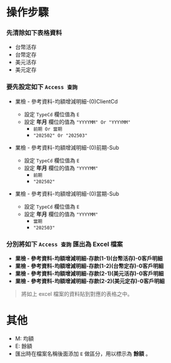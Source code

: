 # 操作步驟

### 先清除如下表格資料
- 台幣活存
- 台幣定存
- 美元活存
- 美元定存


### 要先設定如下 `Access 查詢`
- 業檢 - 參考資料-均額增減明細-(0)ClientCd
    - 設定 `TypeCd` 欄位值為 `E`
    - 設定 **年月** 欄位的值為 `"YYYYMM" Or "YYYYMM"`
        - `前期 Or 當期`
        - `"202502" Or "202503"`

- 業檢 - 參考資料-均額增減明細-(0)前期-Sub
    - 設定 `TypeCd` 欄位值為 `E`
    - 設定 **年月** 欄位的值為 `"YYYYMM"`
        - `前期`
        - `"202502"`

- 業檢 - 參考資料-均額增減明細-(0)當期-Sub
    - 設定 `TypeCd` 欄位值為 `E`
    - 設定 **年月** 欄位的值為 `"YYYYMM"`
        - `當期`
        - `"202503"`

### 分別將如下 `Access 查詢` 匯出為 Excel 檔案
- **業檢 - 參考資料-均額增減明細-存款(1-1)(台幣活存)-0客戶明細**
- **業檢 - 參考資料-均額增減明細-存款(1-2)(台幣定存)-0客戶明細**
- **業檢 - 參考資料-均額增減明細-存款(2-1)(美元活存)-0客戶明細**
- **業檢 - 參考資料-均額增減明細-存款(2-2)(美元定存)-0客戶明細**

> 將如上 excel 檔案的資料貼到對應的表格之中。

# 其他
- M: 均額
- E: 餘額
- 匯出時在檔案名稱後面添加 `E` 做區分，用以標示為 **餘額** 。